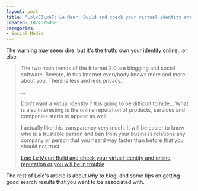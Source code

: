 ```yaml
--- 
layout: post
title: "Lo\xC3\xAFc Le Meur: Build and check your virtual identity and online reputation or you will be in trouble"
created: 1074675060
categories: 
- Social Media
---
```

<p>The warning may seem dire, but it's the truth: own your identity online...or else:</p>

<blockquote>
<p>The two main trends of the Internet 2.0 are blogging and social software. Beware, in this Internet everybody knows more and more about you. There is less and less privacy.</p>
<p>…</p>
<p>Don't want a virtual identity ? It is going to be difficult to hide... What is also interesting is the online reputation of products, services and companies starts to appear as well.</p>
<p>I actually like this transparency very much. It will be easier to know who is a trustable person and ban from your business relations any company or person that you heard way faster than before that you should not trust.</p>
<p><a href="http://www.u-blog.net/loic/note/57163">Loïc Le Meur: Build and check your virtual identity and online reputation or you will be in trouble</a></p>
</blockquote>

<p>The rest of Loïc's article is about <em>why</em> to blog, and some tips on getting good search results that you want to be associated with.</p>
